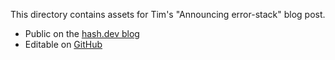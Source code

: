 This directory contains assets for Tim's "Announcing error-stack" blog post.

- Public on the [hash.dev blog](https://hash.dev/blog/announcing-error-stack)
- Editable on [GitHub](https://github.com/hashintel/hash/blob/main/sites/hashdev/src/_pages/blog/0004_announcing-error-stack.mdx)
